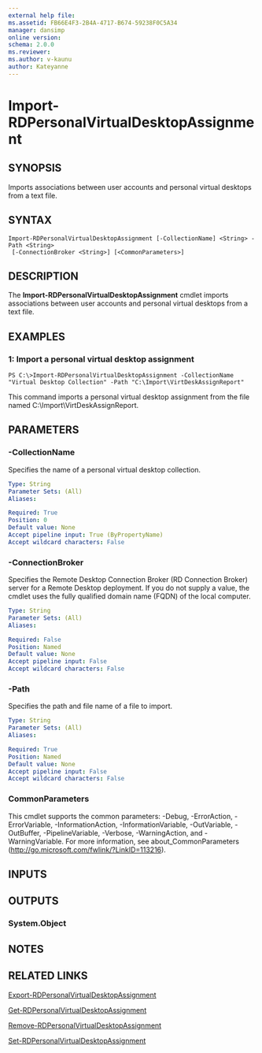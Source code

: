 ```yaml
---
external help file: 
ms.assetid: FB66E4F3-2B4A-4717-B674-59238F0C5A34
manager: dansimp
online version: 
schema: 2.0.0
ms.reviewer:
ms.author: v-kaunu
author: Kateyanne
---
```


# Import-RDPersonalVirtualDesktopAssignment

## SYNOPSIS
Imports associations between user accounts and personal virtual desktops from a text file.

## SYNTAX

```
Import-RDPersonalVirtualDesktopAssignment [-CollectionName] <String> -Path <String>
 [-ConnectionBroker <String>] [<CommonParameters>]
```

## DESCRIPTION
The **Import-RDPersonalVirtualDesktopAssignment** cmdlet imports associations between user accounts and personal virtual desktops from a text file.

## EXAMPLES

### 1: Import a personal virtual desktop assignment
```
PS C:\>Import-RDPersonalVirtualDesktopAssignment -CollectionName "Virtual Desktop Collection" -Path "C:\Import\VirtDeskAssignReport"
```

This command imports a personal virtual desktop assignment from the file named C:\Import\VirtDeskAssignReport.

## PARAMETERS

### -CollectionName
Specifies the name of a personal virtual desktop collection.

```yaml
Type: String
Parameter Sets: (All)
Aliases: 

Required: True
Position: 0
Default value: None
Accept pipeline input: True (ByPropertyName)
Accept wildcard characters: False
```

### -ConnectionBroker
Specifies the Remote Desktop Connection Broker (RD Connection Broker) server for a Remote Desktop deployment.
If you do not supply a value, the cmdlet uses the fully qualified domain name (FQDN) of the local computer.

```yaml
Type: String
Parameter Sets: (All)
Aliases: 

Required: False
Position: Named
Default value: None
Accept pipeline input: False
Accept wildcard characters: False
```

### -Path
Specifies the path and file name of a file to import.

```yaml
Type: String
Parameter Sets: (All)
Aliases: 

Required: True
Position: Named
Default value: None
Accept pipeline input: False
Accept wildcard characters: False
```

### CommonParameters
This cmdlet supports the common parameters: -Debug, -ErrorAction, -ErrorVariable, -InformationAction, -InformationVariable, -OutVariable, -OutBuffer, -PipelineVariable, -Verbose, -WarningAction, and -WarningVariable. For more information, see about_CommonParameters (http://go.microsoft.com/fwlink/?LinkID=113216).

## INPUTS

## OUTPUTS

### System.Object

## NOTES

## RELATED LINKS

[Export-RDPersonalVirtualDesktopAssignment](./Export-RDPersonalVirtualDesktopAssignment.md)

[Get-RDPersonalVirtualDesktopAssignment](./Get-RDPersonalVirtualDesktopAssignment.md)

[Remove-RDPersonalVirtualDesktopAssignment](./Remove-RDPersonalVirtualDesktopAssignment.md)

[Set-RDPersonalVirtualDesktopAssignment](./Set-RDPersonalVirtualDesktopAssignment.md)

